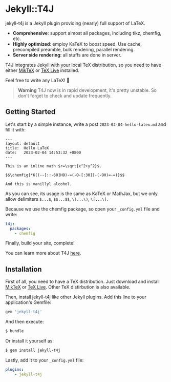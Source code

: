 # Jekyll::T4J

jekyll-t4j is a Jekyll plugin providing (nearly) full support of LaTeX.

- **Comprehensive**: support almost all packages, including tikz, chemfig, etc.
- **Highly optimized**: employ KaTeX to boost speed. Use cache, precompiled preamble, bulk rendering, parallel rendering.
- **Server side rendering**: all stuffs are done in server.

T4J integrates Jekyll with your local TeX distribution, so you need to have either [MikTeX](https://miktex.org/) or [TeX Live](https://tug.org/texlive/) installed.

Feel free to write any LaTeX! &#x1F389;

> **Warning**
> T4J now is in rapid development, it's pretty unstable. So don't forget to check and update frequently.

## Getting Started

Let's start by a simple instance, write a post `2023-02-04-hello-latex.md` and fill it with:

```
---
layout: default
title:  Hello LaTeX
date:   2023-02-04 14:53:32 +0800
---

This is an inline math $r=\sqrt{x^2+y^2}$.

$$\chemfig{*6((--[::-60]HO)-=(-O-[:30])-(-OH)=-=)}$$

And this is vanillyl alcohol.
```

As you can see, its usage is the same as KaTeX or MathJax, but we only allow delimiters `$...$`, `$$...$$`, `\(...\)`, `\[...\]`.

Because we use the chemfig package, so open your `_config.yml` file and write:

```yaml
t4j:
  packages:
    - chemfig
```

Finally, build your site, complete!

You can learn more about T4J [here](https://github.com/crow02531/jekyll-t4j/wiki).

## Installation

First of all, you need to have a TeX distribution. Just download and install [MikTeX](https://miktex.org/) or [TeX Live](https://tug.org/texlive/). Other TeX distirbution is also available.

Then, install jekyll-t4j like other Jekyll plugins. Add this line to your application's Gemfile:

```ruby
gem 'jekyll-t4j'
```

And then execute:

```sh
$ bundle
```

Or install it yourself as:

```sh
$ gem install jekyll-t4j
```

Lastly, add it to your `_config.yml` file:

```yaml
plugins:
    - jekyll-t4j
```